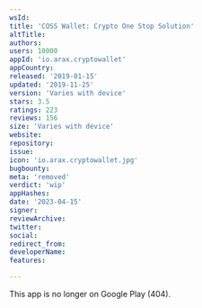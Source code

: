 ```yaml
---
wsId: 
title: 'COSS Wallet: Crypto One Stop Solution'
altTitle: 
authors: 
users: 10000
appId: 'io.arax.cryptowallet'
appCountry: 
released: '2019-01-15'
updated: '2019-11-25'
version: 'Varies with device'
stars: 3.5
ratings: 223
reviews: 156
size: 'Varies with device'
website: 
repository: 
issue: 
icon: 'io.arax.cryptowallet.jpg'
bugbounty: 
meta: 'removed'
verdict: 'wip'
appHashes: 
date: '2023-04-15'
signer: 
reviewArchive: 
twitter: 
social: 
redirect_from: 
developerName: 
features: 

---
```


This app is no longer on Google Play (404).

